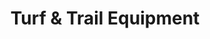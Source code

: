 ---
title: "Turf & Trail Equipment"
url: /mifflinburg/turf-and-trail-equipment/
shop: groundskeeping
---